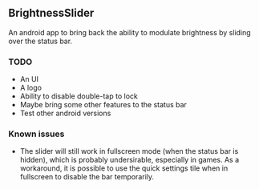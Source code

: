 ## BrightnessSlider

An android app to bring back the ability to modulate brightness by sliding over
the status bar.

### TODO

- An UI
- A logo
- Ability to disable double-tap to lock
- Maybe bring some other features to the status bar
- Test other android versions

### Known issues

- The slider will still work in fullscreen mode (when the status bar is
  hidden), which is probably undersirable, especially in games. As a
  workaround, it is possible to use the quick settings tile when in fullscreen
  to disable the bar temporarily.
